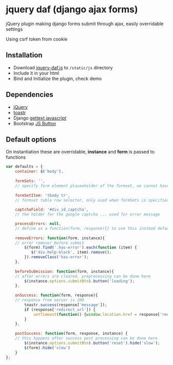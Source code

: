 # jquery daf (django ajax forms)
jQuery plugin making django forms submit through ajax, easily overridable settings

Using csrf token from cookie

## Installation

* Download [jquery-daf.js](https://github.com/zhgabor/jquery-daf/blob/master/jquery-daf.js) to `/static/js` directory
* Include it in your html
* Bind and Initialize the plugin, check demo

## Dependencies

* [jQuery](http://jquery.com/download/)
* [toastr](https://github.com/CodeSeven/toastr)
* Django [gettext javascript](https://docs.djangoproject.com/en/1.10/topics/i18n/translation/#using-the-javascript-translation-catalog)
* Bootstrap [JS Button](http://getbootstrap.com/javascript/#buttons)

## Default options

On instantiation these are overridable, **instance** and **form** is passed to functions

```javascript
var defaults = {
    container: $('body'),
    
    formSets: '', 
    // specify form element placeoholder of the formset, we cannot have more form tags inside a form so replace it
    
    formSetItem: 'tbody tr', 
    // formset table row selector, only used when formSets is specified
    
    captchaField: '#div_id_captcha', 
    // the holder for the google captcha ... used for error message

    processErrors: null,
    // define as a function(form, response){} to use this instead default function
    
    removeErrors: function(form, instance){ 
    // error remover before submit
        $(form).find('.has-error').each(function (item) {
           $('div.help-block', item).remove();
        }).removeClass('has-error');
    },
    
    beforeSubmission: function(form, instance){ 
    // after errors are cleared, preprocessing can be done here
        $(instance.options.submitBtn).button('loading');
    },
    
    onSuccess: function(form, response){
    // response from server is 200
        toastr.success(response['message']);
        if (response['redirect_url']) {
            setTimeout(function() {window.location.href = response['redirect_url']}, 1500)
        }
    },
    
    postSuccess: function(form, response, instance) { 
    // this happens after success post processing can be done here
        $(instance.options.submitBtn).button('reset').hide('slow');
        $(form).hide('slow')
    }
};
```

